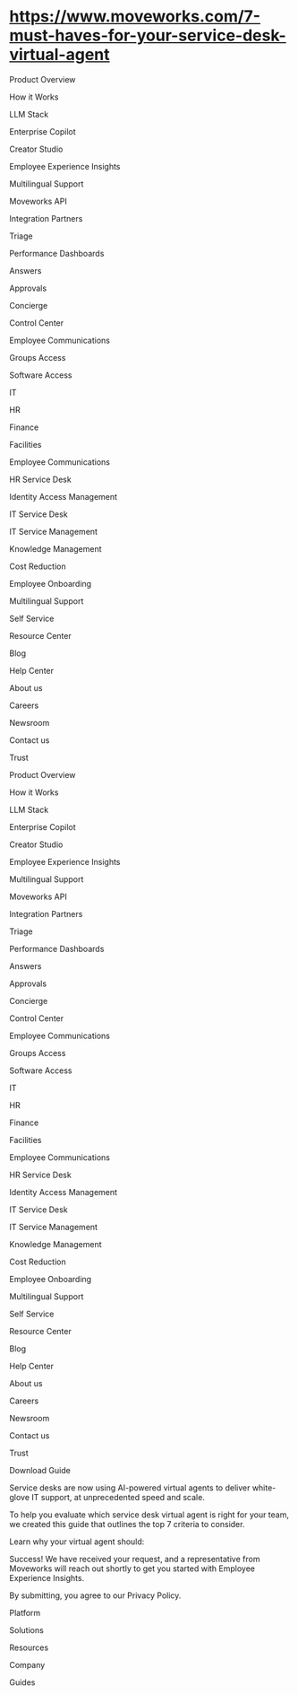 # https://www.moveworks.com/7-must-haves-for-your-service-desk-virtual-agent

Product Overview

How it Works

LLM Stack

Enterprise Copilot

Creator Studio

Employee Experience Insights

Multilingual Support

Moveworks API

Integration Partners

Triage

Performance Dashboards

Answers

Approvals

Concierge

Control Center

Employee Communications

Groups Access

Software Access

IT

HR

Finance

Facilities

Employee Communications

HR Service Desk

Identity Access Management

IT Service Desk

IT Service Management

Knowledge Management

Cost Reduction

Employee Onboarding

Multilingual Support

Self Service

Resource Center

Blog

Help Center

About us

Careers

Newsroom

Contact us

Trust

Product Overview

How it Works

LLM Stack

Enterprise Copilot

Creator Studio

Employee Experience Insights

Multilingual Support

Moveworks API

Integration Partners

Triage

Performance Dashboards

Answers

Approvals

Concierge

Control Center

Employee Communications

Groups Access

Software Access

IT

HR

Finance

Facilities

Employee Communications

HR Service Desk

Identity Access Management

IT Service Desk

IT Service Management

Knowledge Management

Cost Reduction

Employee Onboarding

Multilingual Support

Self Service

Resource Center

Blog

Help Center

About us

Careers

Newsroom

Contact us

Trust

Download Guide

Service desks are now using AI-powered virtual agents to deliver white-glove IT support, at unprecedented speed and scale.

To help you evaluate which service desk virtual agent is right for your team, we created this guide that outlines the top 7 criteria to consider.

Learn why your virtual agent should:

Success! We have received your request, and a representative from Moveworks will reach out shortly to get you started with Employee Experience Insights.

By submitting, you agree to our Privacy Policy.

Platform

Solutions

Resources

Company

Guides



